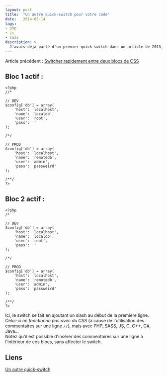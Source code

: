 ```yaml
---
layout: post
title:  "Un autre quick-switch pour votre code"
date:   2014-05-14
tags: 
- php
- js
- sass
description: >
  J'avais déjà parlé d'un premier quick-switch dans un article de 2013, en voici un autre plus compressé que j'ai découvert tout récemment.
---
```


Article précédent : [Switcher rapidement entre deux blocs de CSS](http://blog.smarchal.com/switcher-rapidement-entre-deux-blocs-de-css)

## Bloc 1 actif :

	<?php
	//*

	// DEV
	$config['db'] = array(
		'host': 'localhost',
		'name': 'localdb',
		'user': 'root',
		'pass': ''
	);

	/*/

	// PROD
	$config['db'] = array(
		'host': 'localhost',
		'name': 'remotedb',
		'user': 'admin',
		'pass': 'passweird'
	);

	/**/
	?>

## Bloc 2 actif :

	<?php
	/*

	// DEV
	$config['db'] = array(
		'host': 'localhost',
		'name': 'localdb',
		'user': 'root',
		'pass': ''
	);

	/*/

	// PROD
	$config['db'] = array(
		'host': 'localhost',
		'name': 'remotedb',
		'user': 'admin',
		'pass': 'passweird'
	);

	/**/
	?>

Ici, le switch se fait en ajoutant un slash au début de la première ligne. Celui-ci *ne fonctionne pas avec du CSS* (à cause de l'utilisation des commentaires sur une ligne `//`), mais avec PHP, SASS, JS, C, C++, C#, Java...  
Notez qu'il est possible d'insérer des commentaires sur une ligne à l'intérieur de ces blocs, sans affecter le switch.

## Liens
[Un autre quick-switch](http://blog.smarchal.com/switcher-rapidement-entre-deux-blocs-de-css)   